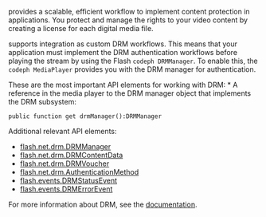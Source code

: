 ---
---

<a id="section_4DD54E085AB345FE9BE00865E56B28DB"></a>

provides a scalable, efficient workflow to implement content protection in  applications. You protect and manage the rights to your video content by creating a license for each digital media file.

supports  integration as custom DRM workflows. This means that your application must implement the DRM authentication workflows before playing the stream by using the Flash `codeph DRMManager`. To enable this, the `codeph MediaPlayer` provides you with the DRM manager for authentication.

These are the most important API elements for working with DRM:
  *
  A reference in the media player to the DRM manager object that implements the DRM subsystem:
  ```
  public function get drmManager():DRMManager
  ```
  
  

<a id="section_4204CE2731A44F67A3664AEDE8CCCA47"></a>

Additional relevant API elements:
* [flash.net.drm.DRMManager ](http://help.adobe.com/en_US/FlashPlatform/reference/actionscript/3/flash/net/drm/DRMManager.html)
* [flash.net.drm.DRMContentData ](http://help.adobe.com/en_US/FlashPlatform/reference/actionscript/3/flash/net/drm/DRMContentData.html)
* [flash.net.drm.DRMVoucher ](http://help.adobe.com/en_US/FlashPlatform/reference/actionscript/3/flash/net/drm/DRMVoucher.html)
* [flash.net.drm.AuthenticationMethod](http://help.adobe.com/en_US/FlashPlatform/reference/actionscript/3/flash/net/drm/AuthenticationMethod.html)
* [flash.events.DRMStatusEvent ](http://help.adobe.com/en_US/FlashPlatform/reference/actionscript/3/flash/events/DRMStatusEvent.html)
* [flash.events.DRMErrorEvent ](http://help.adobe.com/en_US/FlashPlatform/reference/actionscript/3/flash/events/DRMErrorEvent.html)

<a id="section_F58941D68EB94A5EBD1C7454D2A1B17A"></a>

For more information about DRM, see the [  documentation](http://help.adobe.com/en_US/primetime/drm).

